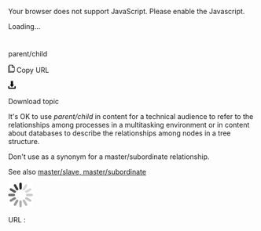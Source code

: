 Your browser does not support JavaScript. Please enable the Javascript.

Loading...

# 

parent/child

![Copy URL](parent-child_files/Copy.png)
Copy URL

![Download](parent-child_files/Download.png)

Download topic

It's OK to use *parent/child* in
content for a technical audience to refer to the relationships among
processes in a multitasking environment or in content about databases to
describe the relationships among nodes in a tree structure.

Don't use as a synonym for a master/subordinate relationship. 

See also [master/slave, master/subordinate](https://worldready.cloudapp.net/Styleguide/Read?id=2700&topicid=35241)

![In progress](parent-child_files/activity-large.gif)

URL :
